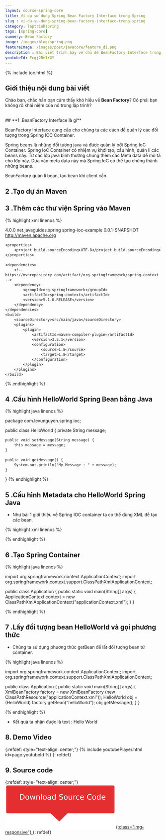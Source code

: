 ```yaml
---
layout: course-spring-core
title: Ví dụ sử dụng Spring Bean Factory Interface trong Spring
slug : vi-du-su-dung-spring-bean-factory-interface-trong-spring
category: laptrinhspring
tags: [spring-core]
summery: Bean Factory 
image: /images/blog/spring.png
featureImage: /images/post/javacore/feature_di.png
description : Bài viết trình bày về chủ đề BeanFactory Interface trong Spring. Những chia sẻ trong bài viết sẽ giúp hiểu được thuật ngữ BeanFactory Interface là gì? Hướng dẫn cách để tạo dự án Maven trong Spring, thao tác để thêm các thư viện Spring vào Maven và tìm hiểu về cấu hình HelloWorld Spring Bean bằng Java, cấu hình Metadata cho HelloWorld Spring Java. Trong bài viết cũng trình bày về cách tạo Spring Container và thao tác để lấy đối tượng bean HelloWorld và gọi phương thức trong lập trình Spring.
youtubeId: Ecgj2Be1rGY
---
```


{% include toc.html %}

## **Giới thiệu nội dung bài viết**

Chào bạn, chắc hẳn bạn cảm thấy khó hiểu về <b>Bean Factory</b>? Có phải bạn không rõ khái niệm của nó trong lập trình?

<br>
## **1 .BeanFactory Interface là gì**

BeanFactory Interface cung cấp cho chúng ta các cách để quản lý các đối tượng trong Spring IOC Container.

Spring beans là những đối tượng java và được quản lý bởi Spring IoC Container. Spring IoC Container có nhiệm vụ khởi tạo, cấu hình, quản lí các beans này. Từ các lớp java bình thường chúng thêm các Meta data để mô tả cho lớp này. Dựa vào meta data này mà Spring IoC có thể tạo chúng thành những beans.

BeanFactory quản lí bean, tạo bean khi client cần. 


## **2 .Tạo dự án Maven**




## **3 .Thêm các thư viện Spring vào Maven**

{% highlight xml linenos %}

<project xmlns="http://maven.apache.org/POM/4.0.0"
 xmlns:xsi="http://www.w3.org/2001/XMLSchema-instance"
 xsi:schemaLocation="http://maven.apache.org/POM/4.0.0 http://maven.apache.org/xsd/maven-4.0.0.xsd">
    <modelVersion>4.0.0</modelVersion>
    <groupId>net.javaguides.spring</groupId>
    <artifactId>spring-ioc-example</artifactId>
    <version>0.0.1-SNAPSHOT</version>
    <url>http://maven.apache.org</url>

    <properties>
        <project.build.sourceEncoding>UTF-8</project.build.sourceEncoding>
    </properties>

    <dependencies>
        <!-- https://mvnrepository.com/artifact/org.springframework/spring-context -->
        <dependency>
            <groupId>org.springframework</groupId>
            <artifactId>spring-context</artifactId>
            <version>5.1.0.RELEASE</version>
        </dependency>
    </dependencies>
    <build>
        <sourceDirectory>src/main/java</sourceDirectory>
        <plugins>
            <plugin>
                <artifactId>maven-compiler-plugin</artifactId>
                <version>3.5.1</version>
                <configuration>
                    <source>1.8</source>
                    <target>1.8</target>
                </configuration>
            </plugin>
        </plugins>
    </build>
</project>


{% endhighlight %}

## **4 .Cấu hình HelloWorld Spring Bean bằng Java**

{% highlight java linenos %}

package com.levunguyen.spring.ioc;

public class HelloWorld {
    private String message;

    public void setMessage(String message) {
        this.message = message;
    }

    public void getMessage() {
        System.out.println("My Message : " + message);
    }
}
{% endhighlight %}

## **5 .Cấu hình Metadata cho HelloWorld Spring Java**

- Như bài 1 giới thiệu về Spring IOC container ta có thể dùng XML để tạo các bean. 

{% highlight xml linenos %}

<?xml version = "1.0" encoding = "UTF-8"?>
<beans xmlns="http://www.springframework.org/schema/beans"
 xmlns:xsi="http://www.w3.org/2001/XMLSchema-instance"
 xsi:schemaLocation="http://www.springframework.org/schema/beans
   http://www.springframework.org/schema/beans/spring-beans-3.0.xsd">
   
 <bean id="helloWorld" class="com.levunguyen.spring.ioc">
  <property name="message" value="Hello World!" />
 </bean>
</beans>

{% endhighlight %}


## **6 .Tạo Spring Container**

{% highlight java linenos %}

import org.springframework.context.ApplicationContext;
import org.springframework.context.support.ClassPathXmlApplicationContext;

public class Application {
    public static void main(String[] args) {
        ApplicationContext context = new ClassPathXmlApplicationContext("applicationContext.xml");
    }
}

{% endhighlight %}

## **7 .Lấy đối tượng bean HelloWorld và gọi phương thức**

- Chúng ta sử dụng phương thức getBean để lất đối tượng bean từ container.

{% highlight java linenos %}

import org.springframework.context.ApplicationContext;
import org.springframework.context.support.ClassPathXmlApplicationContext;

public class Application {
    public static void main(String[] args) {
        XmlBeanFactory factory = new XmlBeanFactory (new ClassPathResource("applicationContext.xml"));
        HelloWorld obj = (HelloWorld) factory.getBean("helloWorld");
 obj.getMessage();
    }
}

{% endhighlight %}

- Kết quả ta nhận được là text : Hello World

## **8. Demo Video**

{:refdef: style="text-align: center;"}
{% include youtubePlayer.html id=page.youtubeId %}
{: refdef}

## **9. Source code**

{:refdef: style="text-align: center;"}
<a href="https://github.com/levunguyen/Bean-Factory" target="_blank"> ![Sourcecode ](/images/icon/githubsource.png){:class="img-responsive"} </a>
{: refdef}

